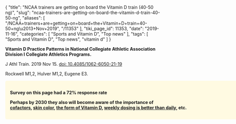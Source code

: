 {
    "title": "NCAA trainers are getting on board the Vitamin D train (40-50 ng)",
    "slug": "ncaa-trainers-are-getting-on-board-the-vitamin-d-train-40-50-ng",
    "aliases": [
        "/NCAA+trainers+are+getting+on+board+the+Vitamin+D+train+40-50+ng\u2013+Nov+2019",
        "/11353"
    ],
    "tiki_page_id": 11353,
    "date": "2019-11-16",
    "categories": [
        "Sports and Vitamin D",
        "Top news"
    ],
    "tags": [
        "Sports and Vitamin D",
        "Top news",
        "vitamin d"
    ]
}


**Vitamin D Practice Patterns in National Collegiate Athletic Association Division I Collegiate Athletics Programs.** 

J Athl Train. 2019 Nov 15. [doi: 10.4085/1062-6050-21-19](https://doi.org/10.4085/1062-6050-21-19)

Rockwell M1,2, Hulver M1,2, Eugene E3.

<div class="border" style="background-color:#FFFAE2;padding:15px;margin:10px 0;border-radius:5px;width:800px">

 **Survey on this page had a 72% response rate** 

 **Perhaps by 2030 they also will become aware of the importance of  
[cofactors](/posts/vitamin-d-cofactors-in-a-nutshell), [skin color](/posts/overview-dark-skin-and-vitamin-d), [the form of Vitamin D](/posts/getting-vitamin-d-into-your-blood-and-cells),  [weekly dosing is better than daily](/categories/better-than-daily), etc.**